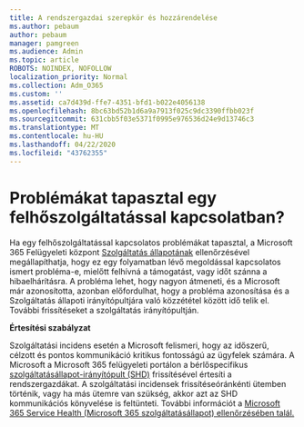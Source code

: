 ```yaml
---
title: A rendszergazdai szerepkör és hozzárendelése
ms.author: pebaum
author: pebaum
manager: pamgreen
ms.audience: Admin
ms.topic: article
ROBOTS: NOINDEX, NOFOLLOW
localization_priority: Normal
ms.collection: Adm_O365
ms.custom: ''
ms.assetid: ca7d439d-ffe7-4351-bfd1-b022e4056138
ms.openlocfilehash: 8bc63bd52b1d6a9a7913f025c9dc3390ffbb023f
ms.sourcegitcommit: 631cbb5f03e5371f0995e976536d24e9d13746c3
ms.translationtype: MT
ms.contentlocale: hu-HU
ms.lasthandoff: 04/22/2020
ms.locfileid: "43762355"
---
```

# <a name="experiencing-problems-with-a-cloud-service"></a>Problémákat tapasztal egy felhőszolgáltatással kapcsolatban?

Ha egy felhőszolgáltatással kapcsolatos problémákat tapasztal, a Microsoft 365 Felügyeleti központ [Szolgáltatás állapotának](https://admin.microsoft.com/AdminPortal/Home#/servicehealth) ellenőrzésével megállapíthatja, hogy ez egy folyamatban lévő megoldással kapcsolatos ismert probléma-e, mielőtt felhívná a támogatást, vagy időt szánna a hibaelhárításra. A probléma lehet, hogy nagyon átmeneti, és a Microsoft már azonosította, azonban előfordulhat, hogy a probléma azonosítása és a Szolgáltatás állapoti irányítópultjára való közzététel között idő telik el. További frissítéseket a szolgáltatás irányítópultján.

**Értesítési szabályzat**

Szolgáltatási incidens esetén a Microsoft felismeri, hogy az időszerű, célzott és pontos kommunikáció kritikus fontosságú az ügyfelek számára. A Microsoft a Microsoft 365 felügyeleti portálon a bérlőspecifikus [szolgáltatásállapot-irányítópult (SHD)](https://admin.microsoft.com/AdminPortal/Home#/servicehealth) frissítésével értesíti a rendszergazdákat. A szolgáltatási incidensek frissítéseóránkénti ütemben történik, vagy ha más ütemre van szükség, akkor azt az SHD kommunikációs könyvelése is feltünteti. További információt a [Microsoft 365 Service Health (Microsoft 365 szolgáltatásállapot) ellenőrzésében talál.](https://docs.microsoft.com/office365/enterprise/view-service-health)

